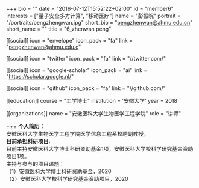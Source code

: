 +++
bio = ""
date = "2016-07-12T15:52:22+02:00"
id = "member6"
interests = ["量子安全多方计算", "移动医疗"]
name = "彭振皖"
portrait = "/portraits/pengzhengwan.jpg"
short_bio = "pengzhenwan@ahmu.edu.cn"
short_name = ""
title = "6_zhenwan peng"

[[social]]
    icon = "envelope"
    icon_pack = "fa"
    link = "pengzhenwan@ahmu.edu.c"

[[social]]
    icon = "twitter"
    icon_pack = "fa"
    link = "//twitter.com/"

[[social]]
    icon = "google-scholar"
    icon_pack = "ai"
    link = "https://scholar.google.nl/"

[[social]]
    icon = "github"
    icon_pack = "fa"
    link = "//github.com/"

[[education]]
   course = "工学博士"
    institution = '安徽大学'
    year = 2018

[[organizations]]
    name = "安徽医科大学生物医学工程学院"
    role = "讲师"

+++
**个人简历：**   
安徽医科大学生物医学工程学院医学信息工程系校聘副教授。    
**目前承担科研项目:**    
目前主持安徽医科大学博士科研资助基金1项，安徽医科大学校科学研究基金资助项目1项。    
主持与参与的项目课题：    
（1）安徽医科大学博士科研资助基金，2020    
（2）安徽医科大学校科学研究基金资助项目，2020    